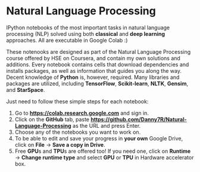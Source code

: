 # Natural Language Processing
IPython notebooks of the most important tasks in natural language processing (NLP) solved using both **classical** and **deep learning** approaches. All are executable in Google Colab :)

These notenooks are designed as part of the Natural Language Processing course offered by HSE on Coursera, and contain my own solutions and additions. Every notebook contains cells that download dependencies and installs packages, as well as information that guides you along the way. Decent knowledge of **Python** is, however, required. Many libraries and packages are utilized, including **TensorFlow**, **Scikit-learn**, **NLTK**, **Gensim**, and **StarSpace**.

Just need to follow these simple steps for each notebook:
1. Go to **https://colab.research.google.com** and sign in.
2. Click on the **GitHub** tab, paste **https://github.com/Danny7R/Natural-Language-Processing** as the URL and press Enter.
3. Choose any of the notebooks you want to work on.
4. To be able to edit and save your progress in **your own** Google Drive, click on **File** -> **Save a copy in Drive**. 
5. Free **GPU**s and **TPU**s are offered too! If you need one, click on **Runtime** -> **Change runtime type** and select **GPU** or **TPU** in Hardware accelerator box.
